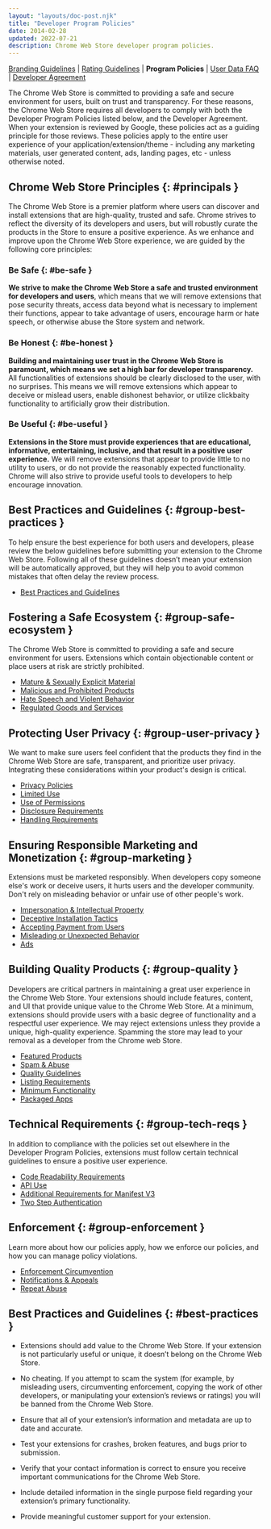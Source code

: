 ```yaml
---
layout: "layouts/doc-post.njk"
title: "Developer Program Policies"
date: 2014-02-28
updated: 2022-07-21
description: Chrome Web Store developer program policies.
---
```


[Branding Guidelines][branding] | [Rating Guidelines][rating] | **Program Policies** | [User Data
FAQ][user-data] | [Developer Agreement][developer-agreement]


The Chrome Web Store is committed to providing a safe and secure environment for users, built on
trust and transparency. For these reasons, the Chrome Web Store requires all developers to comply
with both the Developer Program Policies listed below, and the Developer Agreement. When your
extension is reviewed by Google, these policies act as a guiding principle for those reviews. These
policies apply to the entire user experience of your application/extension/theme - including any
marketing materials, user generated content, ads, landing pages, etc - unless otherwise noted.

## Chrome Web Store Principles {: #principals }

The Chrome Web Store is a premier platform where users can discover and install extensions that are
high-quality, trusted and safe. Chrome strives to reflect the diversity of its developers and users,
but will robustly curate the products in the Store to ensure a positive experience.  As we enhance
and improve upon the Chrome Web Store experience, we are guided by the following core principles:

<div class="policy-principals">

### Be Safe {: #be-safe }

**We strive to make the Chrome Web Store a safe and trusted environment for developers and users**,
which means that we will remove extensions that pose security threats, access data beyond what is
necessary to implement their functions, appear to take advantage of users, encourage harm or hate
speech, or otherwise abuse the Store system and network.

### Be Honest {: #be-honest }

**Building and maintaining user trust in the Chrome Web Store is paramount, which means we set a
high bar for developer transparency.** All functionalities of extensions should be clearly disclosed
to the user, with no surprises. This means we will remove extensions which appear to deceive or
mislead users, enable dishonest behavior, or utilize clickbaity functionality to artificially grow
their distribution.

### Be Useful {: #be-useful }

**Extensions in the Store must provide experiences that are educational, informative, entertaining,
inclusive, and that result in a positive user experience.** We will remove extensions that appear to
provide little to no utility to users, or do not provide the reasonably expected functionality.
Chrome will also strive to provide useful tools to developers to help encourage innovation.

</div>
<div class="policy-card policy-card--policies stack">

## Best Practices and Guidelines {: #group-best-practices }

To help ensure the best experience for both users and developers, please review the below guidelines
before submitting your extension to the Chrome Web Store. Following all of these guidelines doesn’t
mean your extension will be automatically approved, but they will help you to avoid common mistakes
that often delay the review process.

* [Best Practices and Guidelines][best-practices]

</div>
<div class="policy-card policy-card--policies stack">

## Fostering a Safe Ecosystem {: #group-safe-ecosystem }

The Chrome Web Store is committed to providing a safe and secure environment for users. Extensions
which contain objectionable content or place users at risk are strictly prohibited.

* [Mature & Sexually Explicit Material][explicit-material]
* [Malicious and Prohibited Products][malicious-and-prohibited]
* [Hate Speech and Violent Behavior][hate-and-violence]
* [Regulated Goods and Services][regulated-goods-and-services]

</div>
<div class="policy-card policy-card--policies stack">

## Protecting User Privacy {: #group-user-privacy }

We want to make sure users feel confident that the products they find in the Chrome Web Store are
safe, transparent, and prioritize user privacy. Integrating these considerations within your
product's design is critical.

* [Privacy Policies][privacy]
* [Limited Use][limited-use]
* [Use of Permissions][permissions]
* [Disclosure Requirements][disclosure-requirements]
* [Handling Requirements][data-handling]

</div>
<div class="policy-card policy-card--policies stack">

## Ensuring Responsible Marketing and Monetization {: #group-marketing }

Extensions must be marketed responsibly. When developers copy someone else's work or deceive users,
it hurts users and the developer community. Don't rely on misleading behavior or unfair use of other
people's work.

* [Impersonation & Intellectual Property][impersonation-and-intellectual-property]
* [Deceptive Installation Tactics][deceptive-installation-tactics]
* [Accepting Payment from Users][accepting-payment]
* [Misleading or Unexpected Behavior][unexpected-behavior]
* [Ads][ads]

</div>
<div class="policy-card policy-card--policies stack">

## Building Quality Products {: #group-quality }

Developers are critical partners in maintaining a great user experience in the Chrome Web Store.
Your extensions should include features, content, and UI that provide unique value to the Chrome Web
Store. At a minimum, extensions should provide users with a basic degree of functionality and a
respectful user experience. We may reject extensions unless they provide a unique, high-quality
experience. Spamming the store may lead to your removal as a developer from the Chrome web Store.

* [Featured Products][featured-products]
* [Spam & Abuse][spam-and-abuse]
* [Quality Guidelines][quality-guidelines]
* [Listing Requirements][listing-requirements]
* [Minimum Functionality][minimum-functionality]
* [Packaged Apps][chrome-apps]

</div>
<div class="policy-card policy-card--policies stack">

## Technical Requirements {: #group-tech-reqs }

In addition to compliance with the policies set out elsewhere in the Developer Program Policies,
extensions must follow certain technical guidelines to ensure a positive user experience.

* [Code Readability Requirements][code-readability]
* [API Use][api-use]
* [Additional Requirements for Manifest V3][mv3-requirements]
* [Two Step Authentication][two-step-verification]

</div>
<div class="policy-card policy-card--policies stack">

## Enforcement {: #group-enforcement }

Learn more about how our policies apply, how we enforce our policies, and how you can manage policy
violations.

* [Enforcement Circumvention][enforcement]
* [Notifications & Appeals][notification-and-appeals]
* [Repeat Abuse][repeat-abuse]

</div>
<div class="policy-card stack best-practices">

## Best Practices and Guidelines {: #best-practices }

* Extensions should add value to the Chrome Web Store. If your extension is not particularly useful
  or unique, it doesn’t belong on the Chrome Web Store.

* No cheating. If you attempt to scam the system (for example, by misleading users, circumventing
  enforcement, copying the work of other developers, or manipulating your extension’s reviews or
  ratings) you will be banned from the Chrome Web Store.

* Ensure that all of your extension’s information and metadata are up to date and accurate.

* Test your extensions for crashes, broken features, and bugs prior to submission.

* Verify that your contact information is correct to ensure you receive important communications for
  the Chrome Web Store.

* Include detailed information in the single purpose field regarding your extension’s primary
  functionality.

* Provide meaningful customer support for your extension.

</div>

<!-- new links -->

[accepting-payment]: /docs/webstore/program-policies/accepting-payment/
[ads]: /docs/webstore/program-policies/ads/
[api-use]: /docs/webstore/program-policies/api-use/
[best-practices]: #best-practices
[branding]: /docs/webstore/branding
[chrome-apps]: /docs/webstore/program-policies/chrome-apps/
[code-readability]: /docs/webstore/program-policies/code-readability/
[data-handling]: /docs/webstore/program-policies/data-handling/
[deceptive-installation-tactics]: /docs/webstore/program-policies/deceptive-installation-tactics/
[developer-agreement]: /docs/webstore/terms
[disclosure-requirements]: /docs/webstore/program-policies/disclosure-requirements/
[enforcement]: /docs/webstore/program-policies/enforcement/
[explicit-material]: /docs/webstore/program-policies/explicit-material/
[featured-products]: /docs/webstore/program-policies/featured-products/
[hate-and-violence]: /docs/webstore/program-policies/hate-and-violence/
[impersonation-and-intellectual-property]: /docs/webstore/program-policies/impersonation-and-intellectual-property/
[limited-use]: /docs/webstore/program-policies/limited-use/
[listing-requirements]: /docs/webstore/program-policies/listing-requirements/
[malicious-and-prohibited]: /docs/webstore/program-policies/malicious-and-prohibited/
[minimum-functionality]: /docs/webstore/program-policies/minimum-functionality/
[mv3-requirements]: /docs/webstore/program-policies/mv3-requirements/
[notification-and-appeals]: /docs/webstore/program-policies/notification-and-appeals/
[permissions]: /docs/webstore/program-policies/permissions/
[privacy]: /docs/webstore/program-policies/privacy/
[quality-guidelines]: /docs/webstore/program-policies/quality-guidelines/
[rating]: /docs/webstore/rating
[regulated-goods-and-services]: /docs/webstore/program-policies/regulated-goods-and-services/
[repeat-abuse]: /docs/webstore/program-policies/repeat-abuse/
[spam-and-abuse]: /docs/webstore/program-policies/spam-and-abuse/
[two-step-verification]: /docs/webstore/program-policies/two-step-verification/
[unexpected-behavior]: /docs/webstore/program-policies/unexpected-behavior/
[user-data]: /docs/webstore/user_data
